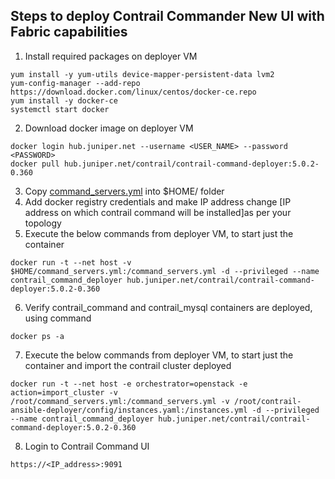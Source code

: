 
## Steps to deploy Contrail Commander New UI with Fabric capabilities

1. Install required packages on deployer VM
```
yum install -y yum-utils device-mapper-persistent-data lvm2
yum-config-manager --add-repo https://download.docker.com/linux/centos/docker-ce.repo
yum install -y docker-ce
systemctl start docker
```
2. Download docker image on deployer VM
```
docker login hub.juniper.net --username <USER_NAME> --password <PASSWORD>
docker pull hub.juniper.net/contrail/contrail-command-deployer:5.0.2-0.360
```
3. Copy [command_servers.yml](https://github.com/urao/contrail5_deployments/blob/master/5_0_2_deployments/command_servers.yml) 
   into $HOME/ folder
4. Add docker registry credentials and make IP address change [IP address on which contrail command will be installed]as per your topology
5. Execute the below commands from deployer VM, to start just the container
```
docker run -t --net host -v $HOME/command_servers.yml:/command_servers.yml -d --privileged --name contrail_command_deployer hub.juniper.net/contrail/contrail-command-deployer:5.0.2-0.360
```
6. Verify contrail_command and contrail_mysql containers are deployed, using command 
```
docker ps -a
```
7. Execute the below commands from deployer VM, to start just the container and import the contrail cluster deployed
```
docker run -t --net host -e orchestrator=openstack -e action=import_cluster -v /root/command_servers.yml:/command_servers.yml -v /root/contrail-ansible-deployer/config/instances.yaml:/instances.yml -d --privileged --name contrail_command_deployer hub.juniper.net/contrail/contrail-command-deployer:5.0.2-0.360
```
8. Login to Contrail Command UI
```
https://<IP_address>:9091
```
